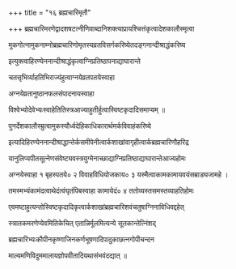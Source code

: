 +++
title = "१६ ब्रह्मचारिमृतौ"

+++
ब्रह्मचारिमरणेद्वादशषटत्नीणिवाब्दानिशक्त्याप्रायश्चित्तंकृत्वादेशकालौस्मृत्वा

मुकगोत्नामुकनाम्नोब्रह्मचारिणोमृतस्यव्रतविसर्गकरिष्येतदङ्गनान्दीश्राद्धंकरिष्य

इत्युक्त्वाहिरण्येननान्दीश्राद्धंकृत्वाग्निप्रतिष्ठापनाद्याघारान्ते

चतसृभिर्व्याहतिभिराज्यंहुत्वाग्नयेव्रतपतयेस्वाहा

अग्नयेव्रतानुष्ठानफलसंपादनायस्वाहा

विश्वेभ्योदेवेभ्यःस्वाहेतितिस्त्रआज्याहुतीर्हुत्वास्विष्टकृदादिसमाप्यम् ॥

पुनर्देशकालौस्म्रुत्वामुकस्यौर्ध्वदेहिकाधिकारार्थमर्कविवाहंकरिष्ये

इत्यादिहिरण्येननान्दीश्राद्धान्तेर्कसमीपेनीत्वार्कशाखांवागृहीत्वार्कब्रह्मचारिणौहरिद्र

यानुलिप्यपीतसूत्नेणसंवेष्ट्यवस्त्रयुग्मेनाच्छाद्याग्निप्रतिष्ठाद्याघारान्तेआज्यहोमः

अग्नयेस्वाहा १ बृहस्पतये० २ विवाहविधियोजकाय० ३ यस्मैत्वाकामकामायवयंसम्राड्यजामहे ।

तमस्मभ्यंकामंदत्वाथेदंत्वंघृतंपिबस्वाहा कामायेदं० ४ ततोव्यस्तसमस्तव्याहतिहोमः

एवमष्टाहुत्यन्तोस्विष्टकृदादिकृत्वार्कशाखांब्रह्मचारिशवंचतुषाग्निनाविधिवद्दहेत्

स्त्रातकमरणेप्येवमितिकेचित् एतान्निर्मूलमित्यन्ये सूतकान्तेत्निंशद्

ब्रह्मचारिभ्यःकौपीनकृष्णाजिनकर्णभूषणादिपादुकाछत्नगोपीचन्दन

माल्यमणिविदुममालायज्ञोपवीतादियथासंभवंदद्यात् ॥
